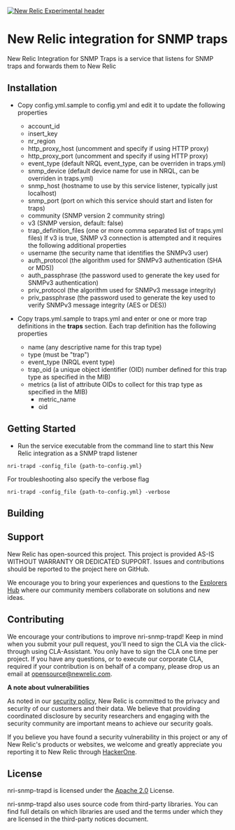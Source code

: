 
[![New Relic Experimental header](https://github.com/newrelic/opensource-website/raw/master/src/images/categories/Experimental.png)](https://opensource.newrelic.com/oss-category/#new-relic-experimental)

# New Relic integration for SNMP traps

New Relic Integration for SNMP Traps is a service that listens for SNMP traps and forwards them to New Relic

## Installation

* Copy config.yml.sample to config.yml and edit it to update the following properties
	* account_id
	* insert_key
	* nr_region
	* http_proxy_host (uncomment and specify if using HTTP proxy)
	* http_proxy_port (uncomment and specify if using HTTP proxy)
	* event_type (default NRQL event_type, can be overriden in traps.yml)
	* snmp_device (default  device name for use in NRQL, can be overriden in traps.yml)
	* snmp_host (hostname to use by this service listener, typically just localhost)
	* snmp_port (port on which this service should start and listen for traps)
	* community (SNMP version 2 community string)
	* v3 (SNMP version, default: false)		
	* trap_definition_files (one or more comma separated list of traps.yml files)
If v3 is true, SNMP v3 connection is attempted and it requires the following additional properties
	* username (the security name that identifies the SNMPv3 user)
	* auth_protocol (the algorithm used for SNMPv3 authentication (SHA or MD5))
	* auth_passphrase (the password used to generate the key used for SNMPv3 authentication)
	* priv_protocol (the algorithm used for SNMPv3 message integrity)
	* priv_passphrase (the password used to generate the key used to verify SNMPv3 message integrity (AES or DES))

* Copy traps.yml.sample to traps.yml and enter or one or more trap definitions in the **traps** section. Each trap definition has the following properties
	* name (any descriptive name for this trap type)
	* type (must be "trap")
	* event_type (NRQL event type)
	* trap_oid (a unique object identifier (OID) number defined for this trap type as specified in the MIB)
	* metrics (a list of attribute OIDs to collect for this trap type as specified in the MIB)
		* metric_name
		* oid


## Getting Started

* Run the service executable from the command line to start this New Relic integration as a SNMP trapd listener

```
nri-trapd -config_file {path-to-config.yml}
```

For troubleshooting also specify the verbose flag

```
nri-trapd -config_file {path-to-config.yml} -verbose
```

## Building



## Support

New Relic has open-sourced this project. This project is provided AS-IS WITHOUT WARRANTY OR DEDICATED SUPPORT. Issues and contributions should be reported to the project here on GitHub.

We encourage you to bring your experiences and questions to the [Explorers Hub](https://discuss.newrelic.com) where our community members collaborate on solutions and new ideas.

## Contributing

We encourage your contributions to improve nri-snmp-trapd! Keep in mind when you submit your pull request, you'll need to sign the CLA via the click-through using CLA-Assistant. You only have to sign the CLA one time per project. If you have any questions, or to execute our corporate CLA, required if your contribution is on behalf of a company, please drop us an email at opensource@newrelic.com.

**A note about vulnerabilities**

As noted in our [security policy](../../security/policy), New Relic is committed to the privacy and security of our customers and their data. We believe that providing coordinated disclosure by security researchers and engaging with the security community are important means to achieve our security goals.

If you believe you have found a security vulnerability in this project or any of New Relic's products or websites, we welcome and greatly appreciate you reporting it to New Relic through [HackerOne](https://hackerone.com/newrelic).

## License

nri-snmp-trapd is licensed under the [Apache 2.0](http://apache.org/licenses/LICENSE-2.0.txt) License. 

nri-snmp-trapd also uses source code from third-party libraries. You can find full details on which libraries are used and the terms under which they are licensed in the third-party notices document.

